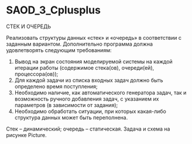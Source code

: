 # SAOD_3_Cplusplus
СТЕК И ОЧЕРЕДЬ

Реализовать структуры данных «стек» и «очередь» в соответствии с заданным вариантом. Дополнительно программа должна удовлетворять следующим требованиям:
1) Вывод на экран состояния моделируемой системы на каждой итерации работы (содержимое стека(ов), очереди(ей), процессора(ов));
2) Для каждой задачи из списка входных задач должно быть определено время поступления;
3) Необходимо наличие, как автоматического генератора задач, так и возможность ручного добавления задач, с указанием их параметров (в зависимости от задания);
4) Необходимо обработать ситуации, при которых какая-либо структура данных может быть переполнена.

Стек – динамический; очередь – статическая.
Задача и схема на рисунке Picture.
